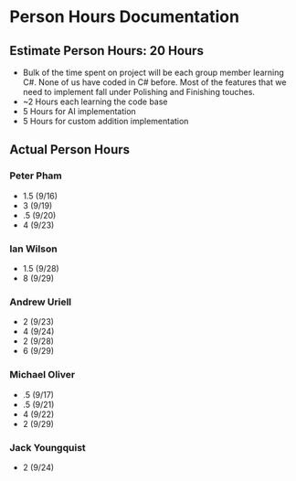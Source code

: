 # Person Hours Documentation

## Estimate Person Hours: 20 Hours

- Bulk of the time spent on project will be each group member learning C#. None of us have coded in C# before. Most of the features that we need to implement fall under Polishing and Finishing touches. 
- ~2 Hours each learning the code base
- 5 Hours for AI implementation
- 5 Hours for custom addition implementation

## Actual Person Hours

### Peter Pham

- 1.5 (9/16)
- 3 (9/19)
- .5 (9/20)
- 4 (9/23)

### Ian Wilson

- 1.5 (9/28)
- 8 (9/29)

### Andrew Uriell

- 2 (9/23)
- 4 (9/24)
- 2 (9/28)
- 6 (9/29)

### Michael Oliver

- .5 (9/17)
- .5 (9/21)
- 4 (9/22)
- 2 (9/29)

### Jack Youngquist
- 2 (9/24)
